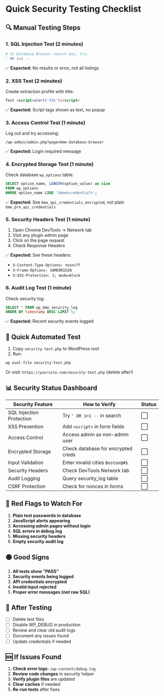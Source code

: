 # Quick Security Testing Checklist

## 🔍 Manual Testing Steps

### 1. **SQL Injection Test** (2 minutes)
```bash
# In Database Browser search box, try:
' OR 1=1 --
```
✅ **Expected:** No results or error, not all listings

### 2. **XSS Test** (2 minutes)
Create extraction profile with title:
```html
Test <script>alert('XSS')</script>
```
✅ **Expected:** Script tags shown as text, no popup

### 3. **Access Control Test** (1 minute)
Log out and try accessing:
```
/wp-admin/admin.php?page=bme-database-browser
```
✅ **Expected:** Login required message

### 4. **Encrypted Storage Test** (1 minute)
Check database `wp_options` table:
```sql
SELECT option_name, LENGTH(option_value) as size 
FROM wp_options 
WHERE option_name LIKE '%bme%credential%';
```
✅ **Expected:** See `bme_api_credentials_encrypted`, not plain `bme_pro_api_credentials`

### 5. **Security Headers Test** (1 minute)
1. Open Chrome DevTools → Network tab
2. Visit any plugin admin page
3. Click on the page request
4. Check Response Headers

✅ **Expected:** See these headers:
- `X-Content-Type-Options: nosniff`
- `X-Frame-Options: SAMEORIGIN`
- `X-XSS-Protection: 1; mode=block`

### 6. **Audit Log Test** (1 minute)
Check security log:
```sql
SELECT * FROM wp_bme_security_log 
ORDER BY timestamp DESC LIMIT 5;
```
✅ **Expected:** Recent security events logged

## 🚀 Quick Automated Test

1. Copy `security-test.php` to WordPress root
2. Run:
```bash
wp eval-file security-test.php
```
Or visit: `https://yoursite.com/security-test.php` (delete after!)

## 📊 Security Status Dashboard

| Security Feature | How to Verify | Status |
|-----------------|---------------|---------|
| SQL Injection Protection | Try `' OR 1=1 --` in search | ⬜ |
| XSS Prevention | Add `<script>` in form fields | ⬜ |
| Access Control | Access admin as non-admin user | ⬜ |
| Encrypted Storage | Check database for encrypted creds | ⬜ |
| Input Validation | Enter invalid cities `Boston@#$` | ⬜ |
| Security Headers | Check DevTools Network tab | ⬜ |
| Audit Logging | Query security_log table | ⬜ |
| CSRF Protection | Check for nonces in forms | ⬜ |

## 🔴 Red Flags to Watch For

1. **Plain text passwords in database**
2. **JavaScript alerts appearing** 
3. **Accessing admin pages without login**
4. **SQL errors in debug.log**
5. **Missing security headers**
6. **Empty security audit log**

## 🟢 Good Signs

1. **All tests show "PASS"**
2. **Security events being logged**
3. **API credentials encrypted**
4. **Invalid input rejected**
5. **Proper error messages (not raw SQL)**

## 📝 After Testing

- [ ] Delete test files
- [ ] Disable WP_DEBUG in production
- [ ] Review and clear old audit logs
- [ ] Document any issues found
- [ ] Update credentials if needed

## 🆘 If Issues Found

1. **Check error logs:** `/wp-content/debug.log`
2. **Review code changes** in security helper
3. **Verify plugin files** are updated
4. **Clear caches** if needed
5. **Re-run tests** after fixes